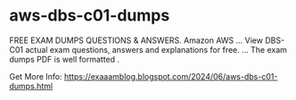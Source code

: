 # aws-dbs-c01-dumps
FREE EXAM DUMPS QUESTIONS &amp; ANSWERS. Amazon AWS ... View DBS-C01 actual exam questions, answers and explanations for free. ... The exam dumps PDF is well formatted . 

Get More Info: https://exaaamblog.blogspot.com/2024/06/aws-dbs-c01-dumps.html
